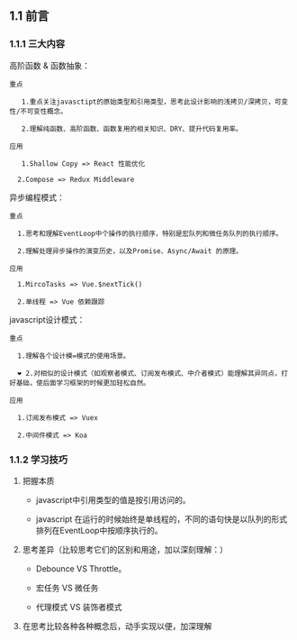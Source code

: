 ## 1.1  前言

### 1.1.1 三大内容

 高阶函数 & 函数抽象：

    重点

       1.重点关注javasctipt的原始类型和引用类型，思考此设计影响的浅拷贝/深拷贝，可变性/不可变性概念。

       2.理解纯函数、高阶函数、函数复用的相关知识、DRY、提升代码复用率。

    应用
       
       1.Shallow Copy => React 性能优化

      2.Compose => Redux Middleware


异步编程模式：

    重点

      1.思考和理解EventLoop中个操作的执行顺序，特别是宏队列和微任务队列的执行顺序。

      2.理解处理异步操作的演变历史，以及Promise、Async/Await 的原理。

    应用
       
      1.MircoTasks => Vue.$nextTick()

      2.单线程 => Vue 依赖跟踪


javascript设计模式：

    重点

      1.理解各个设计模=模式的使用场景。

      ❤️ 2.对相似的设计模式（如观察者模式、订阅发布模式、中介者模式）能理解其异同点，打好基础，使后面学习框架的时候更加轻松自然。
      
    应用
       
      1.订阅发布模式 => Vuex

      2.中间件模式 => Koa

### 1.1.2 学习技巧

1. 把握本质

   -  javascript中引用类型的值是按引用访问的。

   -  javascript 在运行的时候始终是单线程的，不同的语句快是以队列的形式排列在EventLoop中按顺序执行的。

 2. 思考差异（比较思考它们的区别和用途，加以深刻理解：）

    -  Debounce VS Throttle。

    -  宏任务 VS 微任务

    -  代理模式 VS 装饰者模式

3. 在思考比较各种各种概念后，动手实现以便，加深理解

      
  